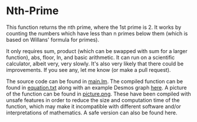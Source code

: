 # Nth-Prime

This function returns the nth prime, where the 1st prime is 2. It works by counting the numbers which have less than n primes below them (which is based on Willans' formula for primes).

It only requires sum, product (which can be swapped with sum for a larger function), abs, floor, ln, and basic arithmetic. It can run on a scientific calculator, albeit very, very slowly. It's also very likely that there could be improvements. If you see any, let me know (or make a pull request).

The source code can be found in [main.lm](./main.lm). The compiled function can be found in [equation.txt](./equation.txt) along with an example Desmos graph [here](https://www.desmos.com/calculator/dstdfqf6r6). A picture of the function can be found in [picture.png](./picture.png). These have been compiled with unsafe features in order to reduce the size and computation time of the function, which may make it incompatible with different software and/or interpretations of mathematics. A safe version can also be found here.
